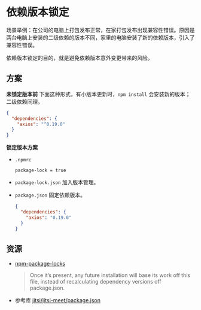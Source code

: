 # 依赖版本锁定

场景举例：在公司的电脑上打包发布正常，在家打包发布出现兼容性错误。原因是两台电脑上安装的二级依赖的版本不同，家里的电脑安装了新的依赖版本，引入了兼容性错误。

依赖版本锁定的目的，就是避免依赖版本意外变更带来的风险。

## 方案

**未锁定版本前** 下面这种形式，有小版本更新时，`npm install` 会安装新的版本；二级依赖同理。

```json
{
  "dependencies": {
    "axios": "^0.19.0"
  }
}
```

**锁定版本方案**

* `.npmrc`

  ```plaintext
  package-lock = true
  ```

* `package-lock.json` 加入版本管理。
* `package.json` 固定依赖版本。

  ```json
  {
    "dependencies": {
      "axios": "0.19.0"
    }
  }
  ```

## 资源

* [npm-package-locks](https://docs.npmjs.com/files/package-locks)

  > Once it’s present, any future installation will base its work off this file, instead of recalculating dependency versions off package.json.

* 参考库 [jitsi/jitsi-meet/package.json](https://github.com/jitsi/jitsi-meet/blob/35e88216799cc5608144050062ff304dfc5c41a3/package.json)
